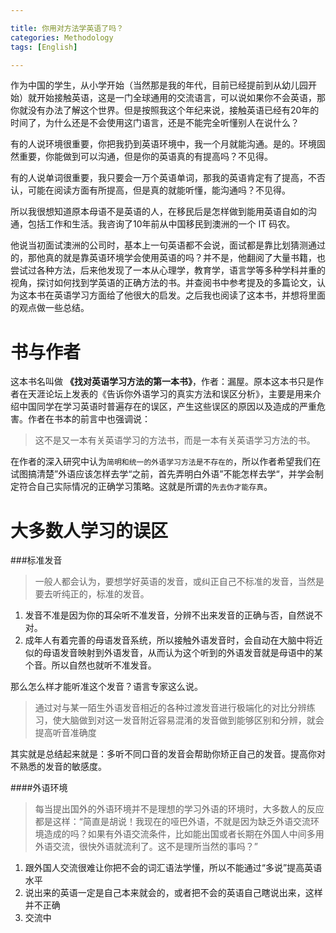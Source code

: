 ```yaml
---

title: 你用对方法学英语了吗？
categories: Methodology
tags: [English]

---
```


作为中国的学生，从小学开始（当然那是我的年代，目前已经提前到从幼儿园开始）就开始接触英语，这是一门全球通用的交流语言，可以说如果你不会英语，那你就没有办法了解这个世界。但是按照我这个年纪来说，接触英语已经有20年的时间了，为什么还是不会使用这门语言，还是不能完全听懂别人在说什么？

有的人说环境很重要，你把我扔到英语环境中，我一个月就能沟通。是的。环境固然重要，你能做到可以沟通，但是你的英语真的有提高吗？不见得。

有的人说单词很重要，我只要会一万个英语单词，那我的英语肯定有了提高，不否认，可能在阅读方面有所提高，但是真的就能听懂，能沟通吗？不见得。

所以我很想知道原本母语不是英语的人，在移民后是怎样做到能用英语自如的沟通，包括工作和生活。我咨询了10年前从中国移民到澳洲的一个 IT 码农。

他说当初面试澳洲的公司时，基本上一句英语都不会说，面试都是靠比划猜测通过的，那他真的就是靠英语环境学会使用英语的吗？并不是，他翻阅了大量书籍，也尝试过各种方法，后来他发现了一本从心理学，教育学，语言学等多种学科并重的视角，探讨如何找到学英语的正确方法的书。并查阅书中参考提及的多篇论文，认为这本书在英语学习方面给了他很大的启发。之后我也阅读了这本书，并想将里面的观点做一些总结。

<!--more-->

# 书与作者
这本书名叫做 **《找对英语学习方法的第一本书》**，作者：漏屋。原本这本书只是作者在天涯论坛上发表的《告诉你外语学习的真实方法和误区分析》，主要是用来介绍中国同学在学习英语时普遍存在的误区，产生这些误区的原因以及造成的严重危害。作者在书本的前言中也强调说：

>这不是又一本有关英语学习的方法书，而是一本有关英语学习方法的书。

在作者的深入研究中认为`简明和统一的外语学习方法是不存在的`，所以作者希望我们在试图搞清楚”外语应该怎样去学“之前，首先弄明白外语”不能怎样去学“，并学会制定符合自己实际情况的正确学习策略。这就是所谓的`先去伪才能存真`。

# 大多数人学习的误区

###标准发音

> 一般人都会认为，要想学好英语的发音，或纠正自己不标准的发音，当然是要去听纯正的，标准的发音。

1. 发音不准是因为你的耳朵听不准发音，分辨不出来发音的正确与否，自然说不对。
2. 成年人有着完善的母语发音系统，所以接触外语发音时，会自动在大脑中将近似的母语发音映射到外语发音，从而认为这个听到的外语发音就是母语中的某个音。所以自然也就听不准发音。

那么怎么样才能听准这个发音？语言专家这么说。

>通过对与某一陌生外语发音相近的各种过渡发音进行极端化的对比分辨练习，使大脑做到对这一发音附近容易混淆的发音做到能够区别和分辨，就会提高听音准确度

其实就是总结起来就是：多听不同口音的发音会帮助你矫正自己的发音。提高你对不熟悉的发音的敏感度。

####外语环境
>每当提出国外的外语环境并不是理想的学习外语的环境时，大多数人的反应都是这样：“简直是胡说！我现在的哑巴外语，不就是因为缺乏外语交流环境造成的吗？如果有外语交流条件，比如能出国或者长期在外国人中间多用外语交流，很快外语就流利了。这不是理所当然的事吗？”

1. 跟外国人交流很难让你把不会的词汇语法学懂，所以不能通过“多说”提高英语水平
2. 说出来的英语一定是自己本来就会的，或者把不会的英语自己瞎说出来，这样并不正确
3. 交流中






